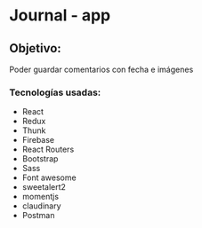 
# Journal - app
## Objetivo:
Poder guardar comentarios con fecha e imágenes

### Tecnologías usadas:
* React
* Redux 
* Thunk
* Firebase
* React Routers
* Bootstrap
* Sass
* Font awesome
* sweetalert2
* momentjs
* claudinary
* Postman



